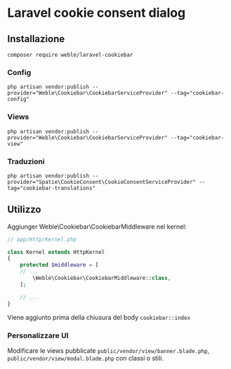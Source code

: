 # Laravel cookie consent dialog

## Installazione

```shell
composer require weble/laravel-cookiebar
```

### Config

```shell
php artisan vendor:publish --provider="Weble\Cookiebar\CookiebarServiceProvider" --tag="cookiebar-config"
```

### Views

```shell
php artisan vendor:publish --provider="Weble\Cookiebar\CookiebarServiceProvider" --tag="cookiebar-view"
```

### Traduzioni

```shell
php artisan vendor:publish --provider="Spatie\CookieConsent\CookieConsentServiceProvider" --tag="cookiebar-translations"
```

## Utilizzo

Aggiunger Weble\Cookiebar\CookiebarMiddleware nel kernel:

```php
// app/Http/Kernel.php

class Kernel extends HttpKernel
{
    protected $middleware = [
    // ...
        \Weble\Cookiebar\CookiebarMiddleware::class,
    ];

    // ...
}
```

Viene aggiunto prima della chiusura del body ```cookiebar::index```

### Personalizzare UI

Modificare le views pubblicate ```public/vendor/view/banner.blade.php```, ```public/vendor/view/modal.blade.php``` con classi o stili.

